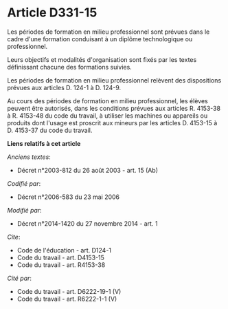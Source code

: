 # Article D331-15

Les périodes de formation en milieu professionnel sont prévues dans le cadre d'une formation conduisant à un diplôme
technologique ou professionnel. 

Leurs objectifs et modalités d'organisation sont fixés par les textes définissant chacune des formations suivies. 

Les périodes de formation en milieu professionnel relèvent des dispositions prévues aux articles D. 124-1 à D. 124-9. 

Au cours des périodes de formation en milieu professionnel, les élèves peuvent être autorisés, dans les conditions prévues
aux articles R. 4153-38 à R. 4153-48 du code du travail, à utiliser les machines ou appareils ou produits dont l'usage est
proscrit aux mineurs par les articles D. 4153-15 à D. 4153-37 du code du travail.

**Liens relatifs à cet article**

_Anciens textes_:

  - Décret n°2003-812 du 26 août 2003 - art. 15 (Ab)

_Codifié par_:

  - Décret n°2006-583 du 23 mai 2006

_Modifié par_:

  - Décret n°2014-1420 du 27 novembre 2014 - art. 1

_Cite_:

  - Code de l'éducation - art. D124-1
  - Code du travail - art. D4153-15
  - Code du travail - art. R4153-38

_Cité par_:

  - Code du travail - art. D6222-19-1 (V)
  - Code du travail - art. R6222-1-1 (V)
